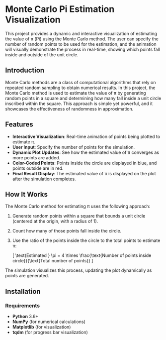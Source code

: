 # Monte Carlo Pi Estimation Visualization

This project provides a dynamic and interactive visualization of estimating the value of π (Pi) using the Monte Carlo method. The user can specify the number of random points to be used for the estimation, and the animation will visually demonstrate the process in real-time, showing which points fall inside and outside of the unit circle.

## Introduction

Monte Carlo methods are a class of computational algorithms that rely on repeated random sampling to obtain numerical results. In this project, the Monte Carlo method is used to estimate the value of π by generating random points in a square and determining how many fall inside a unit circle inscribed within the square. This approach is simple yet powerful, and it showcases the effectiveness of randomness in approximation.

## Features

- **Interactive Visualization**: Real-time animation of points being plotted to estimate π.
- **User Input**: Specify the number of points for the simulation.
- **Dynamic Plot Updates**: See how the estimated value of π converges as more points are added.
- **Color-Coded Points**: Points inside the circle are displayed in blue, and points outside are in red.
- **Final Result Display**: The estimated value of π is displayed on the plot after the simulation completes.

## How It Works

The Monte Carlo method for estimating π uses the following approach:

1. Generate random points within a square that bounds a unit circle (centered at the origin, with a radius of 1).
2. Count how many of those points fall inside the circle.
3. Use the ratio of the points inside the circle to the total points to estimate π:
   
   \[
   \text{Estimated } \pi = 4 \times \frac{\text{Number of points inside circle}}{\text{Total number of points}}
   \]

The simulation visualizes this process, updating the plot dynamically as points are generated.

## Installation

### Requirements

- **Python** 3.6+
- **NumPy** (for numerical calculations)
- **Matplotlib** (for visualization)
- **tqdm** (for progress bar visualization)
